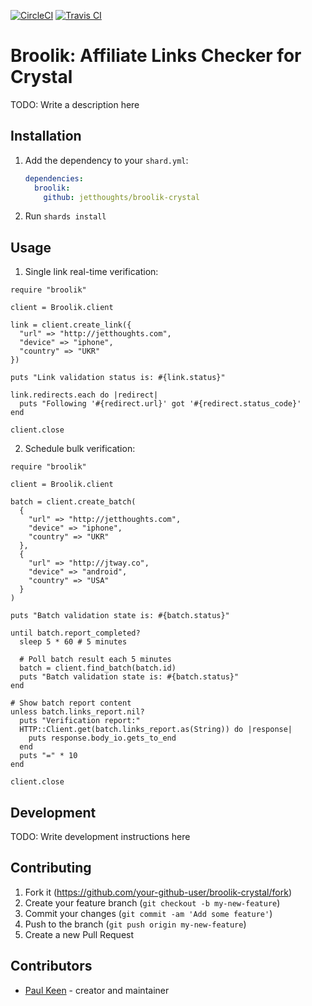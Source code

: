 [![CircleCI](https://circleci.com/gh/jetthoughts/broolik-crystal/tree/master.svg?style=svg)](https://circleci.com/gh/jetthoughts/broolik-crystal/tree/master)
[![Travis CI](https://travis-ci.org/jetthoughts/broolik-crystal.svg?branch=master)](https://travis-ci.org/jetthoughts/broolik-crystal)

# Broolik: Affiliate Links Checker for Crystal

TODO: Write a description here

## Installation

1. Add the dependency to your `shard.yml`:

   ```yaml
   dependencies:
     broolik:
       github: jetthoughts/broolik-crystal
   ```

2. Run `shards install`

## Usage

1. Single link real-time verification:

```crystal
require "broolik"

client = Broolik.client

link = client.create_link({
  "url" => "http://jetthoughts.com",
  "device" => "iphone",
  "country" => "UKR"
})

puts "Link validation status is: #{link.status}"

link.redirects.each do |redirect|
  puts "Following '#{redirect.url}' got '#{redirect.status_code}'
end

client.close
```

2. Schedule bulk verification:

```crystal
require "broolik"

client = Broolik.client

batch = client.create_batch(
  {
    "url" => "http://jetthoughts.com",
    "device" => "iphone",
    "country" => "UKR"
  },
  {
    "url" => "http://jtway.co",
    "device" => "android",
    "country" => "USA"
  }
)

puts "Batch validation state is: #{batch.status}"

until batch.report_completed?
  sleep 5 * 60 # 5 minutes

  # Poll batch result each 5 minutes
  batch = client.find_batch(batch.id)
  puts "Batch validation state is: #{batch.status}"
end

# Show batch report content
unless batch.links_report.nil?
  puts "Verification report:"
  HTTP::Client.get(batch.links_report.as(String)) do |response|
    puts response.body_io.gets_to_end
  end
  puts "=" * 10
end

client.close
```

## Development

TODO: Write development instructions here

## Contributing

1. Fork it (<https://github.com/your-github-user/broolik-crystal/fork>)
2. Create your feature branch (`git checkout -b my-new-feature`)
3. Commit your changes (`git commit -am 'Add some feature'`)
4. Push to the branch (`git push origin my-new-feature`)
5. Create a new Pull Request

## Contributors

- [Paul Keen](https://github.com/pftg) - creator and maintainer
